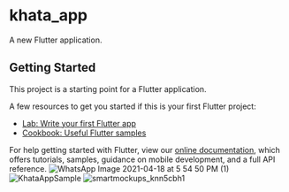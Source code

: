 # khata_app

A new Flutter application.

## Getting Started

This project is a starting point for a Flutter application.

A few resources to get you started if this is your first Flutter project:

- [Lab: Write your first Flutter app](https://flutter.dev/docs/get-started/codelab)
- [Cookbook: Useful Flutter samples](https://flutter.dev/docs/cookbook)

For help getting started with Flutter, view our
[online documentation](https://flutter.dev/docs), which offers tutorials,
samples, guidance on mobile development, and a full API reference.
![WhatsApp Image 2021-04-18 at 5 54 50 PM (1)](https://user-images.githubusercontent.com/69312564/116347647-38bd4700-a80a-11eb-9f25-7d938a6004ed.jpeg)
![KhataAppSample](https://user-images.githubusercontent.com/69312564/116347634-322ecf80-a80a-11eb-8aee-c65cd9ffb17e.jpeg)
![smartmockups_knn5cbh1](https://user-images.githubusercontent.com/69312564/116347666-4246af00-a80a-11eb-96ad-5ab3191cc80f.jpg)

